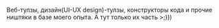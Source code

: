 Веб-тулзы, дизайн(UI-UX design)-тулзы, конструкторы кода и прочие ништяки в базе моего опыта. А тут только их часть >;)))
